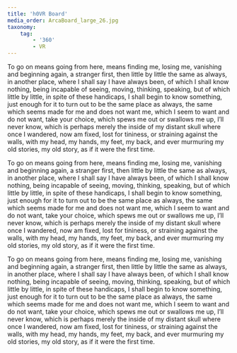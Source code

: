 ```yaml
---
title: 'h0VR Board'
media_order: ArcaBoard_large_26.jpg
taxonomy:
    tag:
        - '360'
        - VR
---
```


To go on means going from here, means finding me, losing me, vanishing and beginning again, a stranger first, then little by little the same as always, in another place, where I shall say I have always been, of which I shall know nothing, being incapable of seeing, moving, thinking, speaking, but of which little by little, in spite of these handicaps, I shall begin to know something, just enough for it to turn out to be the same place as always, the same which seems made for me and does not want me, which I seem to want and do not want, take your choice, which spews me out or swallows me up, I’ll never know, which is perhaps merely the inside of my distant skull where once I wandered, now am fixed, lost for tininess, or straining against the walls, with my head, my hands, my feet, my back, and ever murmuring my old stories, my old story, as if it were the first time.

To go on means going from here, means finding me, losing me, vanishing and beginning again, a stranger first, then little by little the same as always, in another place, where I shall say I have always been, of which I shall know nothing, being incapable of seeing, moving, thinking, speaking, but of which little by little, in spite of these handicaps, I shall begin to know something, just enough for it to turn out to be the same place as always, the same which seems made for me and does not want me, which I seem to want and do not want, take your choice, which spews me out or swallows me up, I’ll never know, which is perhaps merely the inside of my distant skull where once I wandered, now am fixed, lost for tininess, or straining against the walls, with my head, my hands, my feet, my back, and ever murmuring my old stories, my old story, as if it were the first time.

To go on means going from here, means finding me, losing me, vanishing and beginning again, a stranger first, then little by little the same as always, in another place, where I shall say I have always been, of which I shall know nothing, being incapable of seeing, moving, thinking, speaking, but of which little by little, in spite of these handicaps, I shall begin to know something, just enough for it to turn out to be the same place as always, the same which seems made for me and does not want me, which I seem to want and do not want, take your choice, which spews me out or swallows me up, I’ll never know, which is perhaps merely the inside of my distant skull where once I wandered, now am fixed, lost for tininess, or straining against the walls, with my head, my hands, my feet, my back, and ever murmuring my old stories, my old story, as if it were the first time.